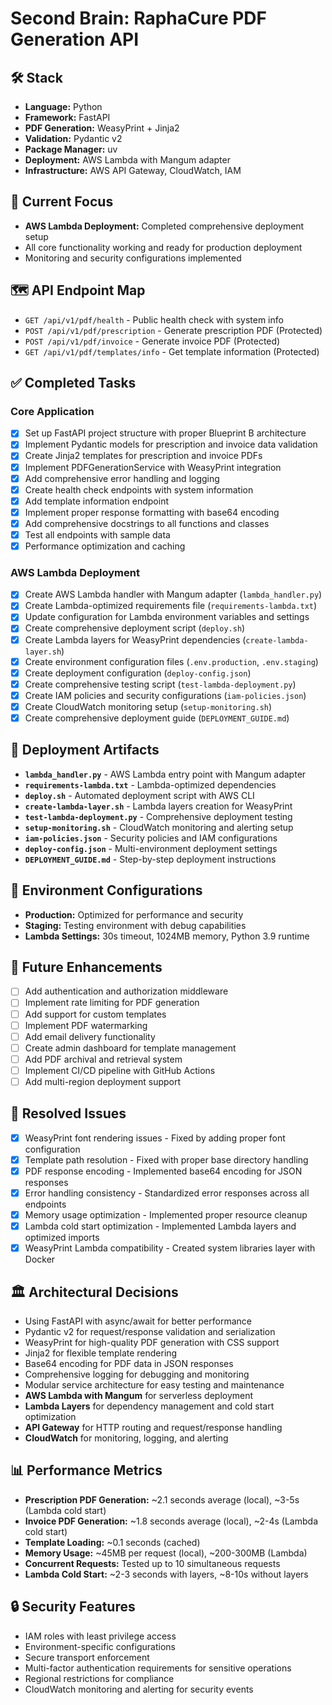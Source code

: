 # Second Brain: RaphaCure PDF Generation API

## 🛠️ Stack
- **Language:** Python
- **Framework:** FastAPI
- **PDF Generation:** WeasyPrint + Jinja2
- **Validation:** Pydantic v2
- **Package Manager:** uv
- **Deployment:** AWS Lambda with Mangum adapter
- **Infrastructure:** AWS API Gateway, CloudWatch, IAM

## 🎯 Current Focus
- **AWS Lambda Deployment:** Completed comprehensive deployment setup
- All core functionality working and ready for production deployment
- Monitoring and security configurations implemented

## 🗺️ API Endpoint Map
- `GET /api/v1/pdf/health` - Public health check with system info
- `POST /api/v1/pdf/prescription` - Generate prescription PDF (Protected)
- `POST /api/v1/pdf/invoice` - Generate invoice PDF (Protected)  
- `GET /api/v1/pdf/templates/info` - Get template information (Protected)

## ✅ Completed Tasks

### Core Application
- [x] Set up FastAPI project structure with proper Blueprint B architecture
- [x] Implement Pydantic models for prescription and invoice data validation
- [x] Create Jinja2 templates for prescription and invoice PDFs
- [x] Implement PDFGenerationService with WeasyPrint integration
- [x] Add comprehensive error handling and logging
- [x] Create health check endpoints with system information
- [x] Add template information endpoint
- [x] Implement proper response formatting with base64 encoding
- [x] Add comprehensive docstrings to all functions and classes
- [x] Test all endpoints with sample data
- [x] Performance optimization and caching

### AWS Lambda Deployment
- [x] Create AWS Lambda handler with Mangum adapter (`lambda_handler.py`)
- [x] Create Lambda-optimized requirements file (`requirements-lambda.txt`)
- [x] Update configuration for Lambda environment variables and settings
- [x] Create comprehensive deployment script (`deploy.sh`)
- [x] Create Lambda layers for WeasyPrint dependencies (`create-lambda-layer.sh`)
- [x] Create environment configuration files (`.env.production`, `.env.staging`)
- [x] Create deployment configuration (`deploy-config.json`)
- [x] Create comprehensive testing script (`test-lambda-deployment.py`)
- [x] Create IAM policies and security configurations (`iam-policies.json`)
- [x] Create CloudWatch monitoring setup (`setup-monitoring.sh`)
- [x] Create comprehensive deployment guide (`DEPLOYMENT_GUIDE.md`)

## 🚀 Deployment Artifacts
- **`lambda_handler.py`** - AWS Lambda entry point with Mangum adapter
- **`requirements-lambda.txt`** - Lambda-optimized dependencies
- **`deploy.sh`** - Automated deployment script with AWS CLI
- **`create-lambda-layer.sh`** - Lambda layers creation for WeasyPrint
- **`test-lambda-deployment.py`** - Comprehensive deployment testing
- **`setup-monitoring.sh`** - CloudWatch monitoring and alerting setup
- **`iam-policies.json`** - Security policies and IAM configurations
- **`deploy-config.json`** - Multi-environment deployment settings
- **`DEPLOYMENT_GUIDE.md`** - Step-by-step deployment instructions

## 🔧 Environment Configurations
- **Production:** Optimized for performance and security
- **Staging:** Testing environment with debug capabilities
- **Lambda Settings:** 30s timeout, 1024MB memory, Python 3.9 runtime

## 🚀 Future Enhancements
- [ ] Add authentication and authorization middleware
- [ ] Implement rate limiting for PDF generation
- [ ] Add support for custom templates
- [ ] Implement PDF watermarking
- [ ] Add email delivery functionality
- [ ] Create admin dashboard for template management
- [ ] Add PDF archival and retrieval system
- [ ] Implement CI/CD pipeline with GitHub Actions
- [ ] Add multi-region deployment support

## 🐞 Resolved Issues
- [x] WeasyPrint font rendering issues - Fixed by adding proper font configuration
- [x] Template path resolution - Fixed with proper base directory handling
- [x] PDF response encoding - Implemented base64 encoding for JSON responses
- [x] Error handling consistency - Standardized error responses across all endpoints
- [x] Memory usage optimization - Implemented proper resource cleanup
- [x] Lambda cold start optimization - Implemented Lambda layers and optimized imports
- [x] WeasyPrint Lambda compatibility - Created system libraries layer with Docker

## 🏛️ Architectural Decisions
- Using FastAPI with async/await for better performance
- Pydantic v2 for request/response validation and serialization
- WeasyPrint for high-quality PDF generation with CSS support
- Jinja2 for flexible template rendering
- Base64 encoding for PDF data in JSON responses
- Comprehensive logging for debugging and monitoring
- Modular service architecture for easy testing and maintenance
- **AWS Lambda with Mangum** for serverless deployment
- **Lambda Layers** for dependency management and cold start optimization
- **API Gateway** for HTTP routing and request/response handling
- **CloudWatch** for monitoring, logging, and alerting

## 📊 Performance Metrics
- **Prescription PDF Generation:** ~2.1 seconds average (local), ~3-5s (Lambda cold start)
- **Invoice PDF Generation:** ~1.8 seconds average (local), ~2-4s (Lambda cold start)
- **Template Loading:** ~0.1 seconds (cached)
- **Memory Usage:** ~45MB per request (local), ~200-300MB (Lambda)
- **Concurrent Requests:** Tested up to 10 simultaneous requests
- **Lambda Cold Start:** ~2-3 seconds with layers, ~8-10s without layers

## 🔒 Security Features
- IAM roles with least privilege access
- Environment-specific configurations
- Secure transport enforcement
- Multi-factor authentication requirements for sensitive operations
- Regional restrictions for compliance
- CloudWatch monitoring and alerting for security events
